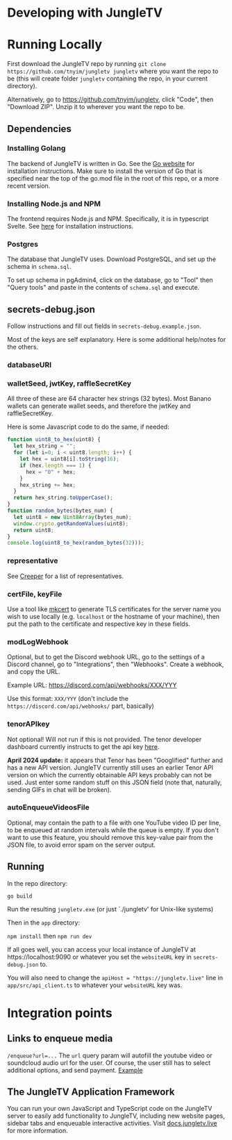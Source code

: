 # Developing with JungleTV

# Running Locally
First download the JungleTV repo by running `git clone https://github.com/tnyim/jungletv jungletv` where you want the repo to be (this will create folder `jungletv` containing the repo, in your current directory).

Alternatively, go to https://github.com/tnyim/jungletv, click "Code", then "Download ZIP". Unzip it to wherever you want the repo to be.

## Dependencies

### Installing Golang
The backend of JungleTV is written in Go. See the [Go website](https://go.dev/doc/install) for installation instructions.
Make sure to install the version of Go that is specified near the top of the go.mod file in the root of this repo, or a more recent version.

### Installing Node.js and NPM
The frontend requires Node.js and NPM. Specifically, it is in typescript Svelte. See [here](https://docs.npmjs.com/downloading-and-installing-node-js-and-npm) for installation instructions.

### Postgres
The database that JungleTV uses. Download PostgreSQL, and set up the schema in `schema.sql`.

To set up schema in pgAdmin4, click on the database, go to "Tool" then "Query tools" and paste in the contents of `schema.sql` and execute.

## secrets-debug.json
Follow instructions and fill out fields in `secrets-debug.example.json`.

Most of the keys are self explanatory. Here is some additional help/notes for the others.

### databaseURI

### walletSeed, jwtKey, raffleSecretKey
All three of these are 64 character hex strings (32 bytes). Most Banano wallets can generate wallet seeds, and therefore the jwtKey and raffleSecretKey.

Here is some Javascript code to do the same, if needed:
```js
function uint8_to_hex(uint8) {
  let hex_string = "";
  for (let i=0; i < uint8.length; i++) {
    let hex = uint8[i].toString(16);
    if (hex.length === 1) {
      hex = "0" + hex;
    }
    hex_string += hex;
  }
  return hex_string.toUpperCase();
}
function random_bytes(bytes_num) {
  let uint8 = new Uint8Array(bytes_num);
  window.crypto.getRandomValues(uint8);
  return uint8;
}
console.log(uint8_to_hex(random_bytes(32)));
```

### representative
See [Creeper](https://creeper.banano.cc/representatives) for a list of representatives.

### certFile, keyFile

Use a tool like [mkcert](https://github.com/FiloSottile/mkcert) to generate TLS certificates for the server name you wish to use locally (e.g. `localhost` or the hostname of your machine), then put the path to the certificate and respective key in these fields.

### modLogWebhook
Optional, but to get the Discord webhook URL, go to the settings of a Discord channel, go to "Integrations", then "Webhooks". Create a webhook, and copy the URL.

Example URL: https://discord.com/api/webhooks/XXX/YYY

Use this format: `XXX/YYY` (don't include the `https://discord.com/api/webhooks/` part, basically)

### tenorAPIkey
Not optional! Will not run if this is not provided. The tenor developer dashboard currently instructs to get the api key [here](https://developers.google.com/tenor/guides/quickstart).

**April 2024 update:** it appears that Tenor has been "Googlified" further and has a new API version.
JungleTV currently still uses an earlier Tenor API version on which the currently obtainable API keys probably can not be used.
Just enter some random stuff on this JSON field (note that, naturally, sending GIFs in chat will be broken).

### autoEnqueueVideosFile

Optional, may contain the path to a file with one YouTube video ID per line, to be enqueued at random intervals while the queue is empty.
If you don't want to use this feature, you should remove this key-value pair from the JSON file, to avoid error spam on the server output.

## Running
In the repo directory:

`go build`

Run the resulting `jungletv.exe` (or just `./jungletv' for Unix-like systems)

Then in the `app` directory:

`npm install` then `npm run dev`

If all goes well, you can access your local instance of JungleTV at https://localhost:9090 or whatever you set the `websiteURL` key in `secrets-debug.json` to.

You will also need to change the `apiHost = "https://jungletv.live"` line in `app/src/api_client.ts` to whatever your `websiteURL` key was.

# Integration points

## Links to enqueue media
`/enqueue?url=...`
The `url` query param will autofill the youtube video or soundcloud audio url for the user. Of course, the user still has to select additional options, and send payment. [Example](https://jungletv.live/enqueue?url=https://www.youtube.com/watch?v=MErFw9sRjLg)

## The JungleTV Application Framework

You can run your own JavaScript and TypeScript code on the JungleTV server to easily add functionality to JungleTV, including new website pages, sidebar tabs and enqueuable interactive activities.
Visit [docs.jungletv.live](https://docs.jungletv.live/) for more information.
